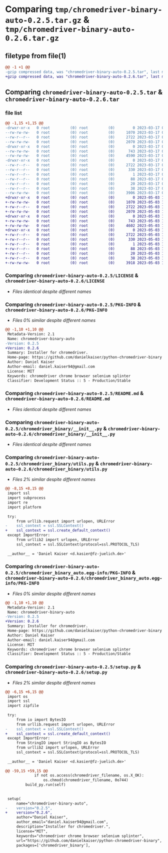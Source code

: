 # Comparing `tmp/chromedriver-binary-auto-0.2.5.tar.gz` & `tmp/chromedriver-binary-auto-0.2.6.tar.gz`

## filetype from file(1)

```diff
@@ -1 +1 @@
-gzip compressed data, was "chromedriver-binary-auto-0.2.5.tar", last modified: Fri Mar 17 08:24:18 2023, max compression
+gzip compressed data, was "chromedriver-binary-auto-0.2.6.tar", last modified: Wed May  3 13:04:54 2023, max compression
```

## Comparing `chromedriver-binary-auto-0.2.5.tar` & `chromedriver-binary-auto-0.2.6.tar`

### file list

```diff
@@ -1,15 +1,15 @@
-drwxr-xr-x   0 root         (0) root         (0)        0 2023-03-17 08:24:18.324079 chromedriver-binary-auto-0.2.5/
--rw-rw-rw-   0 root         (0) root         (0)     1070 2023-03-17 08:24:17.000000 chromedriver-binary-auto-0.2.5/LICENSE
--rw-r--r--   0 root         (0) root         (0)     2722 2023-03-17 08:24:18.324079 chromedriver-binary-auto-0.2.5/PKG-INFO
--rw-rw-rw-   0 root         (0) root         (0)     2070 2023-03-17 08:24:17.000000 chromedriver-binary-auto-0.2.5/README.md
-drwxr-xr-x   0 root         (0) root         (0)        0 2023-03-17 08:24:18.324079 chromedriver-binary-auto-0.2.5/chromedriver_binary/
--rw-rw-rw-   0 root         (0) root         (0)      743 2023-03-17 08:24:17.000000 chromedriver-binary-auto-0.2.5/chromedriver_binary/__init__.py
--rw-rw-rw-   0 root         (0) root         (0)     4590 2023-03-17 08:24:17.000000 chromedriver-binary-auto-0.2.5/chromedriver_binary/utils.py
-drwxr-xr-x   0 root         (0) root         (0)        0 2023-03-17 08:24:18.324079 chromedriver-binary-auto-0.2.5/chromedriver_binary_auto.egg-info/
--rw-r--r--   0 root         (0) root         (0)     2722 2023-03-17 08:24:18.000000 chromedriver-binary-auto-0.2.5/chromedriver_binary_auto.egg-info/PKG-INFO
--rw-r--r--   0 root         (0) root         (0)      330 2023-03-17 08:24:18.000000 chromedriver-binary-auto-0.2.5/chromedriver_binary_auto.egg-info/SOURCES.txt
--rw-r--r--   0 root         (0) root         (0)        1 2023-03-17 08:24:18.000000 chromedriver-binary-auto-0.2.5/chromedriver_binary_auto.egg-info/dependency_links.txt
--rw-r--r--   0 root         (0) root         (0)       88 2023-03-17 08:24:18.000000 chromedriver-binary-auto-0.2.5/chromedriver_binary_auto.egg-info/entry_points.txt
--rw-r--r--   0 root         (0) root         (0)       20 2023-03-17 08:24:18.000000 chromedriver-binary-auto-0.2.5/chromedriver_binary_auto.egg-info/top_level.txt
--rw-r--r--   0 root         (0) root         (0)       38 2023-03-17 08:24:18.324079 chromedriver-binary-auto-0.2.5/setup.cfg
--rw-rw-rw-   0 root         (0) root         (0)     3906 2023-03-17 08:24:17.000000 chromedriver-binary-auto-0.2.5/setup.py
+drwxr-xr-x   0 root         (0) root         (0)        0 2023-05-03 13:04:54.351110 chromedriver-binary-auto-0.2.6/
+-rw-rw-rw-   0 root         (0) root         (0)     1070 2023-05-03 13:04:53.000000 chromedriver-binary-auto-0.2.6/LICENSE
+-rw-r--r--   0 root         (0) root         (0)     2722 2023-05-03 13:04:54.351110 chromedriver-binary-auto-0.2.6/PKG-INFO
+-rw-rw-rw-   0 root         (0) root         (0)     2070 2023-05-03 13:04:53.000000 chromedriver-binary-auto-0.2.6/README.md
+drwxr-xr-x   0 root         (0) root         (0)        0 2023-05-03 13:04:54.351110 chromedriver-binary-auto-0.2.6/chromedriver_binary/
+-rw-rw-rw-   0 root         (0) root         (0)      743 2023-05-03 13:04:53.000000 chromedriver-binary-auto-0.2.6/chromedriver_binary/__init__.py
+-rw-rw-rw-   0 root         (0) root         (0)     4602 2023-05-03 13:04:53.000000 chromedriver-binary-auto-0.2.6/chromedriver_binary/utils.py
+drwxr-xr-x   0 root         (0) root         (0)        0 2023-05-03 13:04:54.351110 chromedriver-binary-auto-0.2.6/chromedriver_binary_auto.egg-info/
+-rw-r--r--   0 root         (0) root         (0)     2722 2023-05-03 13:04:54.000000 chromedriver-binary-auto-0.2.6/chromedriver_binary_auto.egg-info/PKG-INFO
+-rw-r--r--   0 root         (0) root         (0)      330 2023-05-03 13:04:54.000000 chromedriver-binary-auto-0.2.6/chromedriver_binary_auto.egg-info/SOURCES.txt
+-rw-r--r--   0 root         (0) root         (0)        1 2023-05-03 13:04:54.000000 chromedriver-binary-auto-0.2.6/chromedriver_binary_auto.egg-info/dependency_links.txt
+-rw-r--r--   0 root         (0) root         (0)       88 2023-05-03 13:04:54.000000 chromedriver-binary-auto-0.2.6/chromedriver_binary_auto.egg-info/entry_points.txt
+-rw-r--r--   0 root         (0) root         (0)       20 2023-05-03 13:04:54.000000 chromedriver-binary-auto-0.2.6/chromedriver_binary_auto.egg-info/top_level.txt
+-rw-r--r--   0 root         (0) root         (0)       38 2023-05-03 13:04:54.351110 chromedriver-binary-auto-0.2.6/setup.cfg
+-rw-rw-rw-   0 root         (0) root         (0)     3918 2023-05-03 13:04:53.000000 chromedriver-binary-auto-0.2.6/setup.py
```

### Comparing `chromedriver-binary-auto-0.2.5/LICENSE` & `chromedriver-binary-auto-0.2.6/LICENSE`

 * *Files identical despite different names*

### Comparing `chromedriver-binary-auto-0.2.5/PKG-INFO` & `chromedriver-binary-auto-0.2.6/PKG-INFO`

 * *Files 0% similar despite different names*

```diff
@@ -1,10 +1,10 @@
 Metadata-Version: 2.1
 Name: chromedriver-binary-auto
-Version: 0.2.5
+Version: 0.2.6
 Summary: Installer for chromedriver.
 Home-page: https://github.com/danielkaiser/python-chromedriver-binary
 Author: Daniel Kaiser
 Author-email: daniel.kaiser94@gmail.com
 License: MIT
 Keywords: chromedriver chrome browser selenium splinter
 Classifier: Development Status :: 5 - Production/Stable
```

### Comparing `chromedriver-binary-auto-0.2.5/README.md` & `chromedriver-binary-auto-0.2.6/README.md`

 * *Files identical despite different names*

### Comparing `chromedriver-binary-auto-0.2.5/chromedriver_binary/__init__.py` & `chromedriver-binary-auto-0.2.6/chromedriver_binary/__init__.py`

 * *Files identical despite different names*

### Comparing `chromedriver-binary-auto-0.2.5/chromedriver_binary/utils.py` & `chromedriver-binary-auto-0.2.6/chromedriver_binary/utils.py`

 * *Files 2% similar despite different names*

```diff
@@ -8,15 +8,15 @@
 import ssl
 import subprocess
 import re
 import platform
 
 try:
     from urllib.request import urlopen, URLError
-    ssl_context = ssl.SSLContext()
+    ssl_context = ssl.create_default_context()
 except ImportError:
     from urllib2 import urlopen, URLError
     ssl_context = ssl.SSLContext(protocol=ssl.PROTOCOL_TLS)
 
 __author__ = 'Daniel Kaiser <d.kasier@fz-juelich.de>'
```

### Comparing `chromedriver-binary-auto-0.2.5/chromedriver_binary_auto.egg-info/PKG-INFO` & `chromedriver-binary-auto-0.2.6/chromedriver_binary_auto.egg-info/PKG-INFO`

 * *Files 0% similar despite different names*

```diff
@@ -1,10 +1,10 @@
 Metadata-Version: 2.1
 Name: chromedriver-binary-auto
-Version: 0.2.5
+Version: 0.2.6
 Summary: Installer for chromedriver.
 Home-page: https://github.com/danielkaiser/python-chromedriver-binary
 Author: Daniel Kaiser
 Author-email: daniel.kaiser94@gmail.com
 License: MIT
 Keywords: chromedriver chrome browser selenium splinter
 Classifier: Development Status :: 5 - Production/Stable
```

### Comparing `chromedriver-binary-auto-0.2.5/setup.py` & `chromedriver-binary-auto-0.2.6/setup.py`

 * *Files 2% similar despite different names*

```diff
@@ -6,15 +6,15 @@
 import os
 import ssl
 import zipfile
 
 try:
     from io import BytesIO
     from urllib.request import urlopen, URLError
-    ssl_context = ssl.SSLContext()
+    ssl_context = ssl.create_default_context()
 except ImportError:
     from StringIO import StringIO as BytesIO
     from urllib2 import urlopen, URLError
     ssl_context = ssl.SSLContext(protocol=ssl.PROTOCOL_TLS)
 
 __author__ = 'Daniel Kaiser <d.kasier@fz-juelich.de>'
 
@@ -59,15 +59,15 @@
             if not os.access(chromedriver_filename, os.X_OK):
                 os.chmod(chromedriver_filename, 0o744)
         build_py.run(self)
 
 
 setup(
     name="chromedriver-binary-auto",
-    version="0.2.5",
+    version="0.2.6",
     author="Daniel Kaiser",
     author_email="daniel.kaiser94@gmail.com",
     description="Installer for chromedriver.",
     license="MIT",
     keywords="chromedriver chrome browser selenium splinter",
     url="https://github.com/danielkaiser/python-chromedriver-binary",
     packages=['chromedriver_binary'],
```

